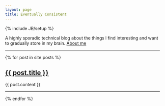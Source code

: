 ```yaml
---
layout: page
title: Eventually Consistent
---
```

{% include JB/setup %}

A highly sporadic technical blog about the things I find interesting and want to gradually store in my brain. [About me](about.html)

<script async defer src="https://www.recurse-scout.com/loader.js?t=2dfb623ea33038f1502fa3b187d9c7e5"></script>
-------------------------------------------------------

{% for post in site.posts %}
<p><a href="{{ post.url }}"><h2>{{ post.title }}</h2></a></p>
<p>{{ post.content }}</p>

-------------------------------------------------------
{% endfor %}

